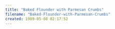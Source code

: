 ```yaml
---
title: "Baked Flounder with Parmesan Crumbs"
filename: "Baked-Flounder-with-Parmesan-Crumbs"
created: 1989-05-08 02:17:52
---
```

